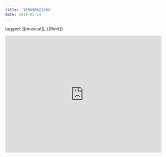 ```yaml
---
title: '169690621504'
date: 2018-01-14
---
```

tagged: [[musical]], [[Rent]]
<iframe allow="accelerometer; autoplay; clipboard-write; encrypted-media; gyroscope; picture-in-picture" allowfullscreen="" frameborder="0" height="375" id="youtube_iframe" src="https://www.youtube.com/embed/5G51cIrBvp4?feature=oembed&amp;enablejsapi=1&amp;origin=https://safe.txmblr.com&amp;wmode=opaque" width="500"></iframe>